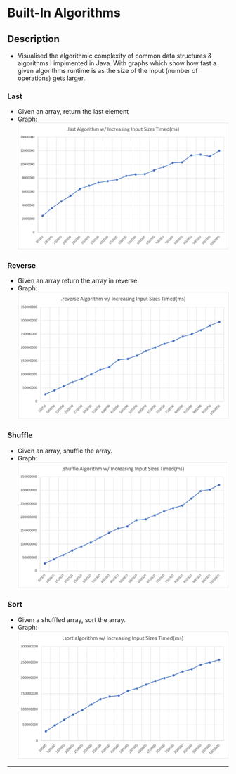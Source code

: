 # Built-In Algorithms

## Description
- Visualised the algorithmic complexity of common data structures & algorithms I implmented in Java. With graphs which show how fast a given algorithms runtime is as the size of the input (number of operations) gets larger.

### Last
- Given an array, return the last element
- Graph:
![Built-In Last Algorithm](/graphs/LastAlgorithmBuiltIn.png)

### Reverse
- Given an array return the array in reverse.
- Graph:
![Built-In Reverse Algorithm](/graphs/ReverseAlgorithmBuiltIn.png)

### Shuffle
- Given an array, shuffle the array.
- Graph:
![Built-In Shuffle Algorithm](/graphs/ShuffleAlgorithmBuiltIn.png)

### Sort
- Given a shuffled array, sort the array.
- Graph:
![Built-In Sort Algorithm](/graphs/SortAlgorithmBuiltIn.png)

---
